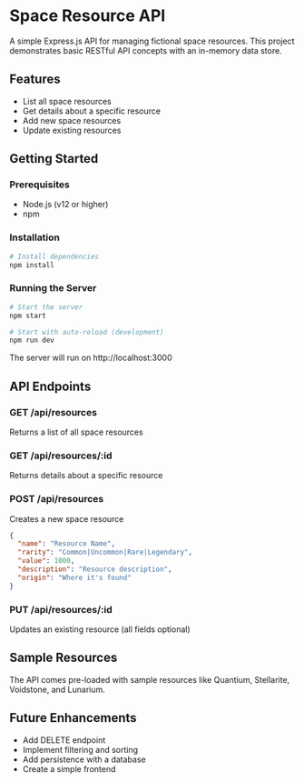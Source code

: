 # Space Resource API

A simple Express.js API for managing fictional space resources. This project demonstrates basic RESTful API concepts with an in-memory data store.

## Features

- List all space resources
- Get details about a specific resource
- Add new space resources
- Update existing resources

## Getting Started

### Prerequisites

- Node.js (v12 or higher)
- npm

### Installation

```bash
# Install dependencies
npm install
```

### Running the Server

```bash
# Start the server
npm start

# Start with auto-reload (development)
npm run dev
```

The server will run on http://localhost:3000

## API Endpoints

### GET /api/resources
Returns a list of all space resources

### GET /api/resources/:id
Returns details about a specific resource

### POST /api/resources
Creates a new space resource
```json
{
  "name": "Resource Name",
  "rarity": "Common|Uncommon|Rare|Legendary",
  "value": 1000,
  "description": "Resource description",
  "origin": "Where it's found"
}
```

### PUT /api/resources/:id
Updates an existing resource (all fields optional)

## Sample Resources

The API comes pre-loaded with sample resources like Quantium, Stellarite, Voidstone, and Lunarium.

## Future Enhancements

- Add DELETE endpoint
- Implement filtering and sorting
- Add persistence with a database
- Create a simple frontend
